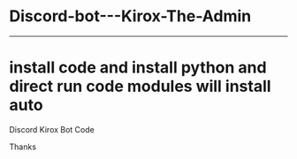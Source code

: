 # Discord-bot---Kirox-The-Admin
<hr>
<h1>install code and install python and direct run code modules will install auto</h1>
Discord Kirox Bot Code
<br>
<p>Thanks</p>
